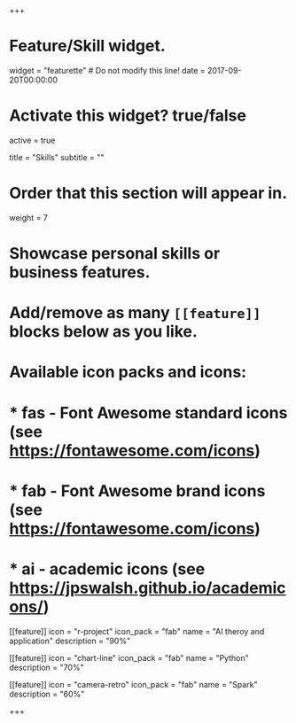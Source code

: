 +++
# Feature/Skill widget.
widget = "featurette"  # Do not modify this line!
date = 2017-09-20T00:00:00

# Activate this widget? true/false
active = true

title = "Skills"
subtitle = ""

# Order that this section will appear in.
weight = 7

# Showcase personal skills or business features.
# 
# Add/remove as many `[[feature]]` blocks below as you like.
# 
# Available icon packs and icons:
# * fas - Font Awesome standard icons (see https://fontawesome.com/icons)
# * fab - Font Awesome brand icons (see https://fontawesome.com/icons)
# * ai - academic icons (see https://jpswalsh.github.io/academicons/)

[[feature]]
  icon = "r-project"
  icon_pack = "fab"
  name = "AI theroy and application"
  description = "90%"
  
[[feature]]
  icon = "chart-line"
  icon_pack = "fab"
  name = "Python"
  description = "70%"  
  
[[feature]]
  icon = "camera-retro"
  icon_pack = "fab"
  name = "Spark"
  description = "60%"

+++
